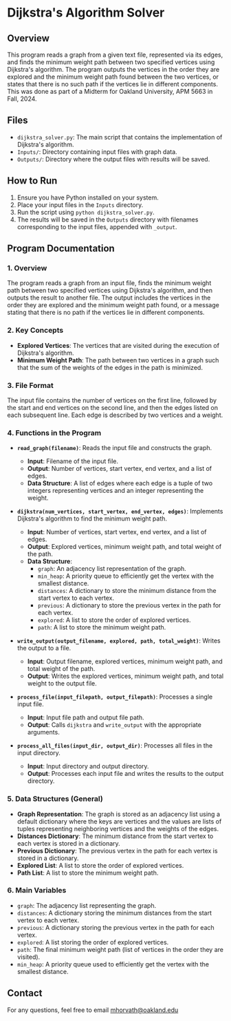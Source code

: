 # Dijkstra's Algorithm Solver

## Overview

This program reads a graph from a given text file, represented via its edges, and finds the minimum weight path between two specified vertices using Dijkstra's algorithm. The program outputs the vertices in the order they are explored and the minimum weight path found between the two vertices, or states that there is no such path if the vertices lie in different components. This was done as part of a Midterm for Oakland University, APM 5663 in Fall, 2024.

## Files

- `dijkstra_solver.py`: The main script that contains the implementation of Dijkstra's algorithm.
- `Inputs/`: Directory containing input files with graph data.
- `Outputs/`: Directory where the output files with results will be saved.

## How to Run

1. Ensure you have Python installed on your system.
2. Place your input files in the `Inputs` directory.
3. Run the script using `python dijkstra_solver.py`.
4. The results will be saved in the `Outputs` directory with filenames corresponding to the input files, appended with `_output`.

## Program Documentation

### 1. Overview

The program reads a graph from an input file, finds the minimum weight path between two specified vertices using Dijkstra's algorithm, and then outputs the result to another file. The output includes the vertices in the order they are explored and the minimum weight path found, or a message stating that there is no path if the vertices lie in different components.

### 2. Key Concepts

- **Explored Vertices**: The vertices that are visited during the execution of Dijkstra's algorithm.
- **Minimum Weight Path**: The path between two vertices in a graph such that the sum of the weights of the edges in the path is minimized.

### 3. File Format

The input file contains the number of vertices on the first line, followed by the start and end vertices on the second line, and then the edges listed on each subsequent line. Each edge is described by two vertices and a weight.

### 4. Functions in the Program

- **`read_graph(filename)`**: Reads the input file and constructs the graph.
  - **Input**: Filename of the input file.
  - **Output**: Number of vertices, start vertex, end vertex, and a list of edges.
  - **Data Structure**: A list of edges where each edge is a tuple of two integers representing vertices and an integer representing the weight.

- **`dijkstra(num_vertices, start_vertex, end_vertex, edges)`**: Implements Dijkstra's algorithm to find the minimum weight path.
  - **Input**: Number of vertices, start vertex, end vertex, and a list of edges.
  - **Output**: Explored vertices, minimum weight path, and total weight of the path.
  - **Data Structure**:
    - `graph`: An adjacency list representation of the graph.
    - `min_heap`: A priority queue to efficiently get the vertex with the smallest distance.
    - `distances`: A dictionary to store the minimum distance from the start vertex to each vertex.
    - `previous`: A dictionary to store the previous vertex in the path for each vertex.
    - `explored`: A list to store the order of explored vertices.
    - `path`: A list to store the minimum weight path.

- **`write_output(output_filename, explored, path, total_weight)`**: Writes the output to a file.
  - **Input**: Output filename, explored vertices, minimum weight path, and total weight of the path.
  - **Output**: Writes the explored vertices, minimum weight path, and total weight to the output file.

- **`process_file(input_filepath, output_filepath)`**: Processes a single input file.
  - **Input**: Input file path and output file path.
  - **Output**: Calls `dijkstra` and `write_output` with the appropriate arguments.

- **`process_all_files(input_dir, output_dir)`**: Processes all files in the input directory.
  - **Input**: Input directory and output directory.
  - **Output**: Processes each input file and writes the results to the output directory.

### 5. Data Structures (General)

- **Graph Representation**: The graph is stored as an adjacency list using a default dictionary where the keys are vertices and the values are lists of tuples representing neighboring vertices and the weights of the edges.
- **Distances Dictionary**: The minimum distance from the start vertex to each vertex is stored in a dictionary.
- **Previous Dictionary**: The previous vertex in the path for each vertex is stored in a dictionary.
- **Explored List**: A list to store the order of explored vertices.
- **Path List**: A list to store the minimum weight path.

### 6. Main Variables

- `graph`: The adjacency list representing the graph.
- `distances`: A dictionary storing the minimum distances from the start vertex to each vertex.
- `previous`: A dictionary storing the previous vertex in the path for each vertex.
- `explored`: A list storing the order of explored vertices.
- `path`: The final minimum weight path (list of vertices in the order they are visited).
- `min_heap`: A priority queue used to efficiently get the vertex with the smallest distance.

## Contact

For any questions, feel free to email mhorvath@oakland.edu
